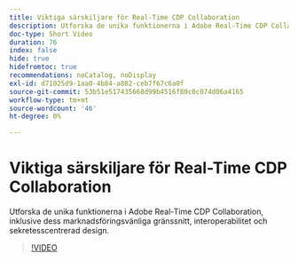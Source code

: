 ```yaml
---
title: Viktiga särskiljare för Real-Time CDP Collaboration
description: Utforska de unika funktionerna i Adobe Real-Time CDP Collaboration, inklusive dess marknadsföringsvänliga gränssnitt, interoperabilitet och sekretesscentrerad design.
doc-type: Short Video
duration: 76
index: false
hide: true
hidefromtoc: true
recommendations: noCatalog, noDisplay
exl-id: d71025d9-1aa0-4b84-a802-ceb7f67c6a0f
source-git-commit: 53b51e517435668d99b4516f80c0c074d06a4165
workflow-type: tm+mt
source-wordcount: '46'
ht-degree: 0%

---
```


# Viktiga särskiljare för Real-Time CDP Collaboration

Utforska de unika funktionerna i Adobe Real-Time CDP Collaboration, inklusive dess marknadsföringsvänliga gränssnitt, interoperabilitet och sekretesscentrerad design.

<!-- 62_OS511_3442426_75_key-differentiators-of-realtime-cdp-collaboration -->
>[!VIDEO](https://video.tv.adobe.com/v/3458280/?learn=on&enablevpops=true)
